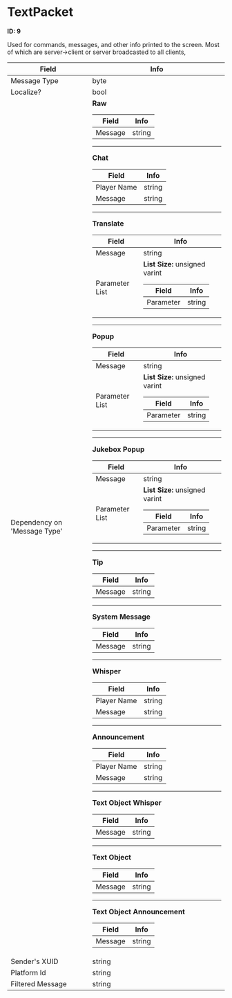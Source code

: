 # TextPacket

__ID: 9__

Used for commands, messages, and other info printed to the screen. Most of which are server->client or server broadcasted to all clients,

<table><thead><tr><th>Field</th><th>Info</th></tr></thead><tbody>
<tr><td>Message Type</td><td>byte</td></tr>
<tr><td>Localize?</td><td>bool</td></tr>
<tr><td>Dependency on 'Message Type'</td><td><b>Raw</b><br>
  <table><thead><tr><th>Field</th><th>Info</th></tr></thead><tbody>
  <tr><td>Message</td><td>string</td></tr>
  </tbody></table><hr>
  <b>Chat</b><br>
  <table><thead><tr><th>Field</th><th>Info</th></tr></thead><tbody>
  <tr><td>Player Name</td><td>string</td></tr>
  <tr><td>Message</td><td>string</td></tr>
  </tbody></table><hr>
  <b>Translate</b><br>
  <table><thead><tr><th>Field</th><th>Info</th></tr></thead><tbody>
  <tr><td>Message</td><td>string</td></tr>
  <tr><td>Parameter List</td><td><b>List Size:</b> unsigned varint
    <table><thead><tr><th>Field</th><th>Info</th></tr></thead><tbody>
    <tr><td>Parameter</td><td>string</td></tr>
    </tbody></table></td></tr>
  </tbody></table><hr>
  <b>Popup</b><br>
  <table><thead><tr><th>Field</th><th>Info</th></tr></thead><tbody>
  <tr><td>Message</td><td>string</td></tr>
  <tr><td>Parameter List</td><td><b>List Size:</b> unsigned varint
    <table><thead><tr><th>Field</th><th>Info</th></tr></thead><tbody>
    <tr><td>Parameter</td><td>string</td></tr>
    </tbody></table></td></tr>
  </tbody></table><hr>
  <b>Jukebox Popup</b><br>
  <table><thead><tr><th>Field</th><th>Info</th></tr></thead><tbody>
  <tr><td>Message</td><td>string</td></tr>
  <tr><td>Parameter List</td><td><b>List Size:</b> unsigned varint
    <table><thead><tr><th>Field</th><th>Info</th></tr></thead><tbody>
    <tr><td>Parameter</td><td>string</td></tr>
    </tbody></table></td></tr>
  </tbody></table><hr>
  <b>Tip</b><br>
  <table><thead><tr><th>Field</th><th>Info</th></tr></thead><tbody>
  <tr><td>Message</td><td>string</td></tr>
  </tbody></table><hr>
  <b>System Message</b><br>
  <table><thead><tr><th>Field</th><th>Info</th></tr></thead><tbody>
  <tr><td>Message</td><td>string</td></tr>
  </tbody></table><hr>
  <b>Whisper</b><br>
  <table><thead><tr><th>Field</th><th>Info</th></tr></thead><tbody>
  <tr><td>Player Name</td><td>string</td></tr>
  <tr><td>Message</td><td>string</td></tr>
  </tbody></table><hr>
  <b>Announcement</b><br>
  <table><thead><tr><th>Field</th><th>Info</th></tr></thead><tbody>
  <tr><td>Player Name</td><td>string</td></tr>
  <tr><td>Message</td><td>string</td></tr>
  </tbody></table><hr>
  <b>Text Object Whisper</b><br>
  <table><thead><tr><th>Field</th><th>Info</th></tr></thead><tbody>
  <tr><td>Message</td><td>string</td></tr>
  </tbody></table><hr>
  <b>Text Object</b><br>
  <table><thead><tr><th>Field</th><th>Info</th></tr></thead><tbody>
  <tr><td>Message</td><td>string</td></tr>
  </tbody></table><hr>
  <b>Text Object Announcement</b><br>
  <table><thead><tr><th>Field</th><th>Info</th></tr></thead><tbody>
  <tr><td>Message</td><td>string</td></tr>
  </tbody></table></td></tr>
<tr><td>Sender's XUID</td><td>string</td></tr>
<tr><td>Platform Id</td><td>string</td></tr>
<tr><td>Filtered Message</td><td>string</td></tr>
</tbody></table>
